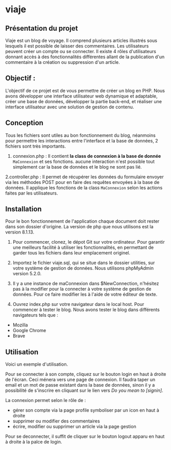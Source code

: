 # viaje

## Présentation du projet ##

Viaje est un blog de voyage. Il comprend plusieurs articles illustrés sous lesquels il est possible de laisser des commentaires. Les utilisateurs peuvent créer un compte ou se connecter. Il existe 4 rôles d'utilisateurs donnant accès à des fonctionnalités différentes allant de la publication d'un commentaire à la création ou suppression d'un article.

## Objectif :

L'objectif de ce projet est de vous permettre de créer un blog en PHP. Nous avons développer une interface utilisateur web dynamique et adaptable, créer une base de données, développer la partie back-end, et réaliser une interface utilisateur avec une solution de gestion de contenu.

## Conception ##

Tous les fichiers sont utiles au bon fonctionnement du blog, néanmoins pour permettre les interactions entre l'interface et la base de données, 2 fichiers sont très importants.
1. connexion.php : 
Il contient **la class de connexion à la base de donnée** `MaConnexion` et ses fonctions. aucune interaction n'est possible tout simplement car la base de données et le blog ne sont pas lié.

2.controller.php : 
Il permet de récupérer les données du formulaire envoyer via les méthodes POST pour en faire des requêtes envoyées à la base de données. Il applique les fonctions de la class `MaConnexion` selon les actions faites par les utilisateurs. 

## Installation ##
Pour le bon fonctionnement de l'application chaque document doit rester dans son dossier d'origine. La version de php que nous utilisons est la version 8.1.13.

1. Pour commencer, clonez, le dépot Git sur votre ordinateur. 
Pour garantir une meilleurs facilité à utiliser les fonctionnalités, en permettant de garder tous les fichiers dans leur emplacement originel.

2. Importez le fichier viaje.sql, qui se situe dans le dossier utilities, sur votre système de gestion de données.
Nous utilisons phpMyAdmin version 5.2.0.

3. Il y a une instance de maConnexion dans $NewConnection, n'hésitez pas à la modifier pour la connecter à votre système de gestion de données. Pour ce faire modifier les à l'aide de votre éditeur de texte. 

4. Ouvrez index.php sur votre navigateur dans le local host. Pour commencer à tester le blog. Nous avons tester le blog dans différents navigateurs tels que : 
* Mozilla
* Google Chrome
* Brave

## Utilisation ##
Voici un exemple d'utilisation. 

Pour se connecter à son compte, cliquez sur le bouton login en haut à droite de l'écran. Ceci ménera vers une page de connexion. Il faudra taper un email et un mot de passe existant dans la base de données, sinon il y a possibilité de s'inscrire en cliquant sur le lien vers _Do you mean to [signin]_. 

La connexion permet selon le rôle de :
* gérer son compte via la page profile symboliser par un icon en haut à droite
* supprimer ou modifier des commentaires
* écrire, modifier ou supprimer un article via la page gestion

Pour se deconnecter, il suffit de cliquer sur le bouton logout apparu en haut à droite à la palce de login. 